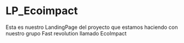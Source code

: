 # LP_Ecoimpact
Esta es nuestro LandingPage del proyecto que estamos haciendo con nuestro grupo Fast revolution llamado EcoImpact 
